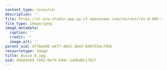 ```yaml
---
content_type: resource
description: ''
file: https://ol-ocw-studio-app-qa.s3.amazonaws.com/courses/res-8-005-vibrations-and-waves-problem-solving-fall-2012/49e0426d7e010e79b49c14dbd0c17027_Busza_9.jpg
file_type: image/jpeg
image_metadata:
  caption: ''
  credit: ''
  image-alt: ''
parent_uid: 4776ee85-e077-48e5-3b43-8907554c7d5b
resourcetype: Image
title: Busza_9.jpg
uid: 49e0426d-7e01-0e79-b49c-14dbd0c17027
---
```

